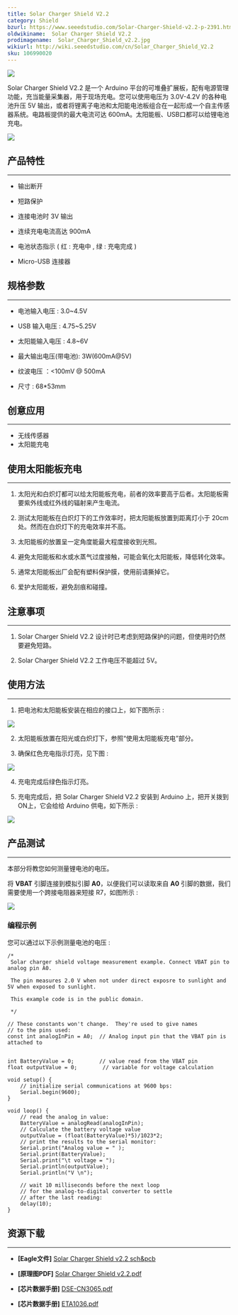 ```yaml
---
title: Solar Charger Shield V2.2
category: Shield
bzurl: https://www.seeedstudio.com/Solar-Charger-Shield-v2.2-p-2391.html
oldwikiname:  Solar Charger Shield V2.2
prodimagename:  Solar_Charger_Shield_v2.2.jpg
wikiurl: http://wiki.seeedstudio.com/cn/Solar_Charger_Shield_V2.2
sku: 106990020
---
```

![](https://github.com/SeeedDocument/Solar_Charger_Shield_V2.2/raw/master/img/Solar_Charger_Shield_v2.2.jpg)

Solar Charger Shield V2.2 是一个 Arduino 平台的可堆叠扩展板，配有电源管理功能，充当能量采集器，用于现场充电。您可以使用电压为 3.0V-4.2V 的各种电池升压 5V 输出，或者将锂离子电池和太阳能电池板组合在一起形成一个自主传感器系统。电路板提供的最大电流可达 600mA。太阳能板、USB口都可以给锂电池充电。

[![](https://github.com/SeeedDocument/wiki_chinese/raw/master/docs/images/click_to_buy.PNG)](https://item.taobao.com/item.htm?spm=a230r.1.14.15.32ccc9e8QuwOWZ&id=45456743177&ns=1&abbucket=1#detail)

##   产品特性
---
*   输出断开

*   短路保护

*   连接电池时 3V 输出

*   连续充电电流高达 900mA

*   电池状态指示 ( 红 : 充电中 , 绿 : 充电完成 )

*   Micro-USB 连接器

##   规格参数
---
*   电池输入电压 : 3.0~4.5V

*   USB 输入电压 : 4.75~5.25V

*   太阳能输入电压 : 4.8~6V

*   最大输出电压(带电池): 3W(600mA@5V)

*   纹波电压 ：&lt;100mV @ 500mA

*   尺寸 : 68*53mm

##   创意应用
---
*   无线传感器
*   太阳能充电

##  使用太阳能板充电
---
1) 太阳光和白炽灯都可以给太阳能板充电，前者的效率要高于后者。太阳能板需要紫外线或红外线的辐射来产生电流。

2) 测试太阳能板在白炽灯下的工作效率时，把太阳能板放置到距离灯小于 20cm 处。然而在白炽灯下的充电效率并不高。

3) 太阳能板的放置呈一定角度能最大程度接收到光照。

4) 避免太阳能板和水或水蒸气过度接触，可能会氧化太阳能板，降低转化效率。

5) 通常太阳能板出厂会配有塑料保护膜，使用前请撕掉它。

6) 爱护太阳能板，避免刮痕和碰撞。

##   注意事项
---
1) Solar Charger Shield V2.2 设计时已考虑到短路保护的问题，但使用时仍然要避免短路。

2) Solar Charger Shield V2.2 工作电压不能超过 5V。

##   使用方法
---
1) 把电池和太阳能板安装在相应的接口上，如下图所示 :

![](https://github.com/SeeedDocument/Solar_Charger_Shield_V2.2/raw/master/img/Solar_Charger_Shield_v2.2_inputs.jpg)



2) 太阳能板放置在阳光或白炽灯下，参照“使用太阳能板充电”部分。

3) 确保红色充电指示灯亮，见下图 :

![](https://github.com/SeeedDocument/Solar_Charger_Shield_V2.2/raw/master/img/Solar_Charger_Shield_v2.2_charging.jpg)

4) 充电完成后绿色指示灯亮。

5) 充电完成后，把 Solar Charger Shield V2.2 安装到 Arduino 上，把开关拨到ON上，它会给给 Arduino 供电，如下所示 :

![](https://github.com/SeeedDocument/Solar_Charger_Shield_V2.2/raw/master/img/Solar-Charger-Shield-v2.2_power-arduino.jpg)

##   产品测试
---
本部分将教您如何测量锂电池的电压。

将 **VBAT** 引脚连接到模拟引脚 **A0**，以便我们可以读取来自 **A0** 引脚的数据，我们需要使用一个跨接电阻器来短接 R7，如图所示 :

![](https://github.com/SeeedDocument/Solar_Charger_Shield_V2.2/raw/master/img/Solar_Charger_Shield_v2.2_shortR7.jpg)

###   编程示例

您可以通过以下示例测量电池的电压 :
```
/*
 Solar charger shield voltage measurement example. Connect VBAT pin to analog pin A0.

 The pin measures 2.0 V when not under direct exposre to sunlight and 5V when exposed to sunlight.

 This example code is in the public domain.

 */

// These constants won't change.  They're used to give names
// to the pins used:
const int analogInPin = A0;  // Analog input pin that the VBAT pin is attached to


int BatteryValue = 0;        // value read from the VBAT pin
float outputValue = 0;        // variable for voltage calculation

void setup() {
    // initialize serial communications at 9600 bps:
    Serial.begin(9600);
}

void loop() {
    // read the analog in value:
    BatteryValue = analogRead(analogInPin);
    // Calculate the battery voltage value
    outputValue = (float(BatteryValue)*5)/1023*2;
    // print the results to the serial monitor:
    Serial.print("Analog value = " );
    Serial.print(BatteryValue);
    Serial.print("\t voltage = ");
    Serial.println(outputValue);
    Serial.println("V \n");

    // wait 10 milliseconds before the next loop
    // for the analog-to-digital converter to settle
    // after the last reading:
    delay(10);
}
```
##  资源下载
---
- **[Eagle文件]** [Solar Charger Shield v2.2 sch&amp;pcb](https://github.com/SeeedDocument/Solar_Charger_Shield_V2.2/raw/master/res/Solar_Charger_Shield_v2.2_sch_pcb.zip)

- **[原理图PDF]** [Solar Charger Shield v2.2.pdf](https://github.com/SeeedDocument/Solar_Charger_Shield_V2.2/raw/master/res/Solar%20Charger%20Shield%20v2.2.pdf)
- **[芯片数据手册]** [DSE-CN3065.pdf](https://github.com/SeeedDocument/Solar_Charger_Shield_V2.2/raw/master/res/DSE-CN3065.pdf)

- **[芯片数据手册]** [ETA1036.pdf](https://github.com/SeeedDocument/Solar_Charger_Shield_V2.2/raw/master/res/ETA1036.pdf)
